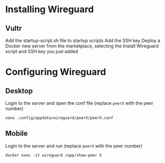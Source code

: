 # Installing Wireguard
## Vultr
Add the startup-script.sh file to startup scripts
Add the SSH key
Deploy a Docker new server from the marketplace, selecting the Install Wireguard script and SSH key you just added

# Configuring Wireguard
## Desktop
Login to the server and open the conf file (replace `peerX` with the peer number)
```
nano .config/appdata/wireguard/peerX/peerX.conf
```
## Mobile
Login to the server and run (replace `peerX` with the peer number)
```
docker exec -it wireguard /app/show-peer X
```
